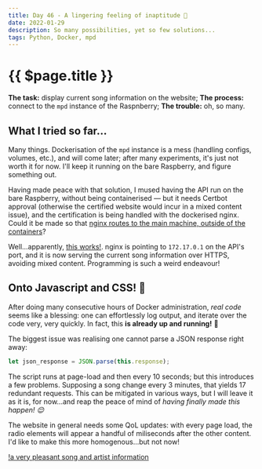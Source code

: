 ```yaml
---
title: Day 46 - A lingering feeling of inaptitude 🤡
date: 2022-01-29
description: So many possibilities, yet so few solutions...
tags: Python, Docker, mpd
---
```


# {{ $page.title }}

**The task:** display current song information on the website;
**The process:** connect to the `mpd` instance of the Raspnberry;
**The trouble:** oh, so many.

## What I tried so far...

Many things. Dockerisation of the `mpd` instance is a mess (handling configs, volumes, etc.), and will come later; after many experiments, it's just not worth it for now. I'll keep it running on the bare Raspberry, and figure something out.

Having made peace with that solution, I mused having the API run on the bare Raspberry, without being containerised —  but it needs Certbot approval (otherwise the certified website would incur in a mixed content issue), and the certification is being handled with the dockerised nginx. Could it be made so that [nginx routes to the main machine, outside of the containers](https://stackoverflow.com/questions/31324981/how-to-access-host-port-from-docker-container/61424570#61424570)? 

Well...apparently, [this works!](https://stackoverflow.com/a/48547074). nginx is pointing to `172.17.0.1` on the API's port, and it is now serving the current song information over HTTPS, avoiding mixed content. Programming is such a weird endeavour! 

## Onto Javascript and CSS! 🧚

After doing many consecutive hours of Docker administration, *real code* seems like a blessing: one can effortlessly log output, and iterate over the code very, very quickly. In fact, this **is already up and running!** 🥳

The biggest issue was realising one cannot parse a JSON response right away:

```js
let json_response = JSON.parse(this.response);
```

The script runs at page-load and then every 10 seconds; but this introduces a few problems. Supposing a song change every 3 minutes, that yields 17 redundant requests. This can be mitigated in various ways, but I will leave it as it is, for now...and reap the peace of mind of *having finally made this happen! 😌*

The website in general needs some QoL updates: with every page load, the radio elements will appear a handful of miliseconds after the other content. I'd like to make this more homogenous...but not now!

[!a very pleasant song and artist information](./012922_currentsong.png)

<FetchComments :title=$frontmatter.title />
<PostComments :title=$frontmatter.title />

